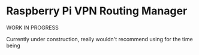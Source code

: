 Raspberry Pi VPN Routing Manager
=================================


WORK IN PROGRESS

Currently under construction, really wouldn't recommend using for the time being
